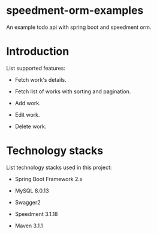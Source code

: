 # speedment-orm-examples

An example todo api with spring boot and speedment orm.

# Introduction

List supported features:

  - Fetch work's details. 

  - Fetch list of works with sorting and pagination.
  
  - Add work.
  
  - Edit work. 
  
  - Delete work.


# Technology stacks

List technology stacks used in this project:

- Spring Boot Framework 2.x

- MySQL 8.0.13

- Swagger2

- Speedment 3.1.18

- Maven 3.1.1

